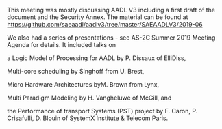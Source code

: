This meeting was mostly discussing AADL V3 including a first draft of the document and the Security Annex.
The material can be found at https://github.com/saeaadl/aadlv3/tree/master/SAEAADLV3/2019-06

We also had a series of presentations - see AS-2C Summer 2019 Meeting Agenda for details.
It included talks on 

a Logic Model of Processing for AADL by P. Dissaux of ElliDiss,

Multi-core scheduling by Singhoff from U. Brest, 

Micro Hardware Architectures byM. Brown from Lynx, 

Multi Paradigm Modeling by H. Vangheluwe of McGill, and 

the Performance of transport Systems (PST) project by F. Caron, P. Crisafulli, D. Blouin of SystemX Institute & Telecom Paris.


